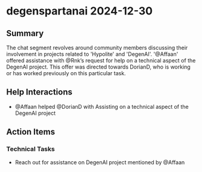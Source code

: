 # degenspartanai 2024-12-30

## Summary
The chat segment revolves around community members discussing their involvement in projects related to 'Hypolite' and 'DegenAI'. '@Affaan' offered assistance with @Rnk’s request for help on a technical aspect of the DegenAI project. This offer was directed towards DorianD, who is working or has worked previously on this particular task.

## Help Interactions
- @Affaan helped @DorianD with Assisting on a technical aspect of the DegenAI project

## Action Items

### Technical Tasks
- Reach out for assistance on DegenAI project mentioned by @Affaan